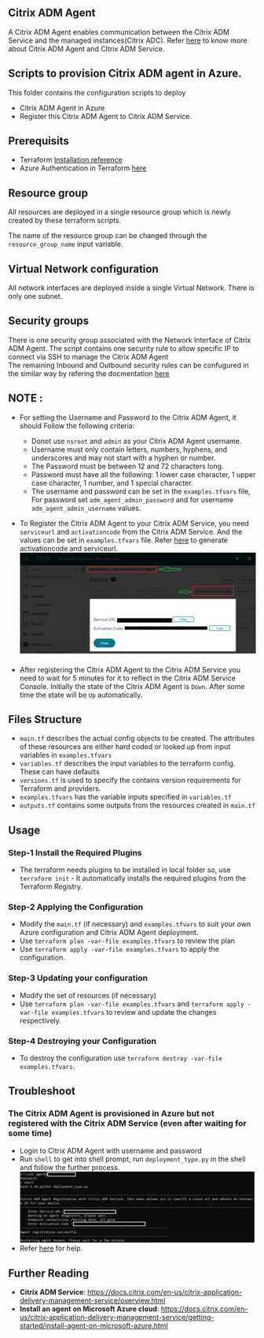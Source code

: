 <!-- ## Citrix ADC  -->
## Citrix ADM Agent 

A Citrix ADM Agent enables communication between the Citrix ADM Service and the managed instances(Citrix ADC). Refer [here](https://docs.citrix.com/en-us/citrix-application-delivery-management-service/overview.html) to know more about Citrix ADM Agent and CItrix ADM Service.

## Scripts to provision Citrix ADM agent in Azure.

This folder contains the configuration scripts to deploy
* Citrix ADM Agent in Azure 
* Register this Citrix ADM Agent to Citrix ADM Service.

## Prerequisits

* Terraform [Installation reference](https://learn.hashicorp.com/tutorials/terraform/install-cli)
* Azure Authentication in Terraform [here](https://github.com/citrix/terraform-cloud-scripts/tree/master/azure#-authenticating-to-azure-in-terraform)

## Resource group

All resources are deployed in a single resource group which is newly created by these terraform scripts.

The name of the resource group can be changed through the `resource_group_name` input variable.

## Virtual Network configuration

All network interfaces are deployed inside a single Virtual Network.
There is only one subnet.

## Security groups

There is one security group associated with the Network Interface of Citrix ADM Agent.
The script contains one security rule to allow specific IP to connect via SSH to manage the Citrix ADM Agent  
The remaining Inbound and Outbound security rules can be confugured in the similar way by refering the docmentation [here](https://docs.citrix.com/en-us/citrix-application-delivery-management-service/system-requirements.html#supported-ports)

## NOTE :

* For setting the Username and Password to the Citrix ADM Agent, it should Follow the following criteria:
    * Donot use `nsroot` and `admin` as your Citrix ADM Agent username.
    * Username must only contain letters, numbers, hyphens, and underscores and may not start with a hyphen or number.
    * The Password must be between 12 and 72 characters long.
    * Password must have all the following: 1 lower case character, 1 upper case character, 1 number, and 1 special character.
    * The username and password can be set in the `examples.tfvars` file, For password set `adm_agent_admin_password` and for username `adm_agent_admin_username` values.

* To Register the Citrix ADM Agent to your Citrix ADM Service, you need `serviceurl` and `activationcode` from the Citrix ADM Service. And the values can be set in `examples.tfvars` file. Refer [here](https://docs.citrix.com/en-us/citrix-application-delivery-management-service/faq.html#how-do-i-get-a-new-activation-code-if-i-lose-it) to generate activationcode and serviceurl.
![activation_code](../../assets/generate_activation_code.png "activation_code")

* After registering the Citrix ADM Agent to the Citrix ADM Service you need to wait for 5 minutes for it to reflect in the Citrix ADM Service Console. Initially the state of the Citrix ADM Agent is `Down`. After some time the state will be `Up` automatically.

## Files Structure
* `main.tf` describes the actual config objects to be created. The attributes of these resources are either hard coded or looked up from input variables in `examples.tfvars`
* `variables.tf` describes the input variables to the terraform config. These can have defaults
* `versions.tf` is used to specify the contains version requirements for Terraform and providers.
* `examples.tfvars` has the variable inputs specified in `variables.tf`
* `outputs.tf` contains some outputs from the resources created in `main.tf`

## Usage

### Step-1 Install the Required Plugins
* The terraform needs plugins to be installed in local folder so, use `terraform init` - It automatically installs the required plugins from the Terraform Registry.

### Step-2 Applying the Configuration 
* Modify the `main.tf` (if necessary) and `examples.tfvars` to suit your own Azure configuration and Citrix ADM Agent deployment. 
* Use `terraform plan -var-file examples.tfvars` to review the plan
* Use `terraform apply -var-file examples.tfvars` to apply the configuration.

### Step-3 Updating your configuration
* Modify the set of resources (if necessary)
* Use `terraform plan -var-file examples.tfvars` and `terraform apply -var-file examples.tfvars` to review and update the changes respectively.

### Step-4 Destroying your Configuration
* To destroy the configuration use `terraform destroy -var-file examples.tfvars`.

## Troubleshoot

### The Citrix ADM Agent is provisioned in Azure but not registered with the Citrix ADM Service (even after waiting for some time)
* Login to Citrix ADM Agent with username and password
* Run `shell` to get into shell prompt, run `deployment_type.py` in the shell and follow the further process. 
![register](../../assets/deploy_adm_agent_assets/register.png "register")
* Refer [here](https://docs.citrix.com/en-us/citrix-application-delivery-management-service/faq.html) for help.

## Further Reading

* **Citrix ADM Service**: https://docs.citrix.com/en-us/citrix-application-delivery-management-service/overview.html
* **Install an agent on Microsoft Azure cloud**: https://docs.citrix.com/en-us/citrix-application-delivery-management-service/getting-started/install-agent-on-microsoft-azure.html
